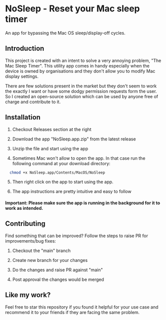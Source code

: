 
# NoSleep - Reset your Mac sleep timer

An app for bypassing the Mac OS sleep/display-off cycles.

## Introduction
This project is created with an intent to solve a very annoying problem, "The Mac Sleep Timer". This utility app comes in handy especially when the device is owned by organisations and they don't allow you to modify Mac display settings.

There are few solutions present in the market but they don't seem to work the exactly I want or have some dodgy permission requests form the user. So I created an open-source solution which can be used by anyone free of charge and contribute to it.
## Installation

1. Checkout Releases section at the right

2. Download the app "NoSleep.app.zip" from the latest release

3. Unzip the file and start using the app

4. Sometimes Mac won't allow to open the app. In that case run the following command at your download directory:

```bash
  chmod +x NoSleep.app/Contents/MacOS/NoSleep
```
5. Then right click on the app to start using the app.

4. The app instructions are pretty intuitive and easy to follow

#### Important: Please make sure the app is running in the background for it to work as intended.

## Contributing

Find something that can be improved? Follow the steps to raise PR for improvements/bug fixes:
1. Checkout the "main" branch

2. Create new branch for your changes

3. Do the changes and raise PR against "main"

4. Post approval the changes would be merged


## Like my work?
Feel free to star this repository if you found it helpful for your use case and recommend it to your friends if they are facing the same problem.
